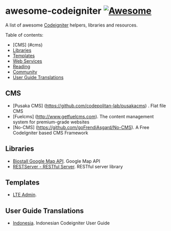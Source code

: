 # awesome-codeigniter  [![Awesome](https://cdn.rawgit.com/sindresorhus/awesome/d7305f38d29fed78fa85652e3a63e154dd8e8829/media/badge.svg)](https://github.com/sindresorhus/awesome)
A list of awesome [Codeigniter](http://codeigniter.com) helpers, libraries and resources.

Table of contents:

* [CMS] (#cms)
* [Libraries](#libraries)
* [Templates](#templates)
* [Web Services](#web-services)
* [Reading](#reading)
* [Community](#community)
* [User Guide Translations](#user-guide-translations)

## CMS

 * [Pusaka CMS] (https://github.com/codepolitan-lab/pusakacms) . Flat file CMS
 * [Fuelcms] (http://www.getfuelcms.com). The content management system for premium-grade websites
 * [No-CMS] (https://github.com/goFrendiAsgard/No-CMS). A Free CodeIgniter based CMS Framework

## Libraries

 * [Biostall Google Map API](https://github.com/BIOSTALL/CodeIgniter-Google-Maps-V3-API-Library). Google Map API 
 * [RESTServer - RESTful Server](https://github.com/chriskacerguis/codeigniter-restserver). RESTful server library

## Templates
 * [LTE Admin](https://almsaeedstudio.com/preview).

## User Guide Translations
 * [Indonesia](http://codeigniter-id.github.io/user-guide/). Indonesian Codeigniter User Guide
